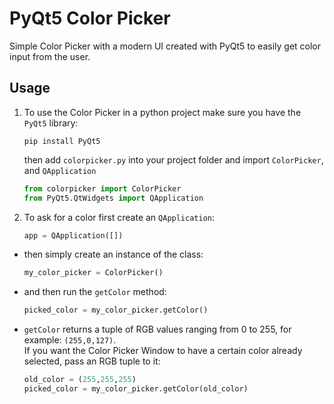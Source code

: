 # PyQt5 Color Picker
Simple Color Picker with a modern UI created with PyQt5 to easily get color input from the user.

## Usage

1. To use the Color Picker in a python project make sure you have the `PyQt5` library:

   ```
   pip install PyQt5
   ```

   then add `colorpicker.py` into your project folder and import `ColorPicker`, and `QApplication`

   ```python
   from colorpicker import ColorPicker
   from PyQt5.QtWidgets import QApplication
   ```

2. To ask for a color first create an `QApplication`:

   ```python
   app = QApplication([])
   ```

*  then simply create an instance of the class:

   ```python
   my_color_picker = ColorPicker()
   ```

*  and then run the `getColor` method:

   ```python
   picked_color = my_color_picker.getColor()
   ```

* `getColor` returns a tuple of RGB values ranging from 0 to 255, for example: `(255,0,127)`.\
  If you want the Color Picker Window to have a certain color already selected, pass an RGB tuple to it:

   ```python
   old_color = (255,255,255)
   picked_color = my_color_picker.getColor(old_color)
   ```
